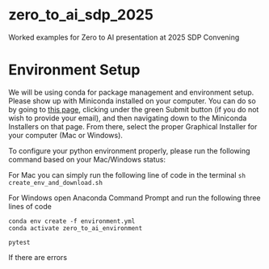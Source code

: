 # zero_to_ai_sdp_2025
Worked examples for Zero to AI presentation at 2025 SDP Convening

# Environment Setup
We will be using conda for package management and environment setup. Please show up with Miniconda installed on your computer. You can do so by going to [this page](https://www.anaconda.com/download), clicking under the green Submit button (if you do not wish to provide your email), and then navigating down to the Miniconda Installers on that page. From there, select the proper Graphical Installer for your computer (Mac or Windows).

To configure your python environment properly, please run the following command based on your Mac/Windows status:

For Mac you can simply run the following line of code in the terminal
```sh create_env_and_download.sh```

For Windows open Anaconda Command Prompt and run the following three lines of code
```
conda env create -f environment.yml
conda activate zero_to_ai_environment

pytest
```

If there are errors 